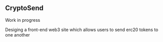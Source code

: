 
## CryptoSend

Work in progress

Desiging a front-end web3 site which allows users to send erc20 tokens to one another
